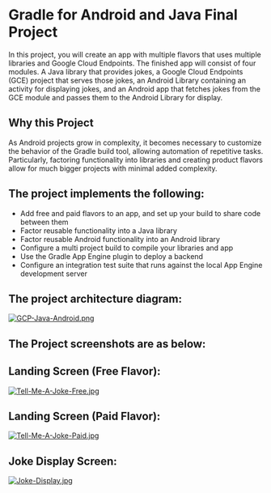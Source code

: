 # Gradle for Android and Java Final Project

In this project, you will create an app with multiple flavors that uses
multiple libraries and Google Cloud Endpoints. The finished app will consist
of four modules. A Java library that provides jokes, a Google Cloud Endpoints
(GCE) project that serves those jokes, an Android Library containing an
activity for displaying jokes, and an Android app that fetches jokes from the
GCE module and passes them to the Android Library for display.

## Why this Project

As Android projects grow in complexity, it becomes necessary to customize the
behavior of the Gradle build tool, allowing automation of repetitive tasks.
Particularly, factoring functionality into libraries and creating product
flavors allow for much bigger projects with minimal added complexity.

The project implements the following:
--------------------------------------
* Add free and paid flavors to an app, and set up your build to share code between them
* Factor reusable functionality into a Java library
* Factor reusable Android functionality into an Android library
* Configure a multi project build to compile your libraries and app
* Use the Gradle App Engine plugin to deploy a backend
* Configure an integration test suite that runs against the local App Engine development server

The project architecture diagram:
---------------------------------- 
[![GCP-Java-Android.png](https://i.postimg.cc/wTWQcntt/GCP-Java-Android.png)](https://postimg.cc/XpC5nHk3)

The Project screenshots are as below:
--------------------------------------

Landing Screen (Free Flavor):
------------------------------ 
[![Tell-Me-A-Joke-Free.jpg](https://i.postimg.cc/76y62Ywg/Tell-Me-A-Joke-Free.jpg)](https://postimg.cc/ns0p8xsz)

Landing Screen (Paid Flavor):
------------------------------ 
[![Tell-Me-A-Joke-Paid.jpg](https://i.postimg.cc/6Q4cQzp8/Tell-Me-A-Joke-Paid.jpg)](https://postimg.cc/NyYmJ6Tt)

Joke Display Screen:
--------------------
[![Joke-Display.jpg](https://i.postimg.cc/2j7w31r7/Joke-Display.jpg)](https://postimg.cc/grrRTkwx)
